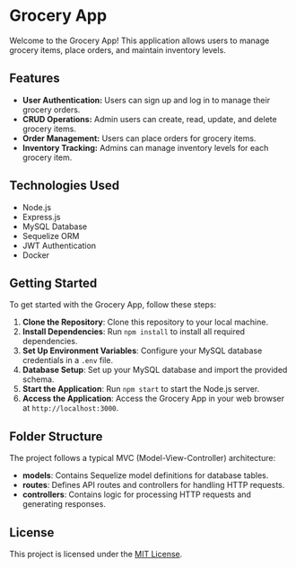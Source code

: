 # Grocery App

Welcome to the Grocery App! This application allows users to manage grocery items, place orders, and maintain inventory levels.

## Features

- **User Authentication:** Users can sign up and log in to manage their grocery orders.
- **CRUD Operations:** Admin users can create, read, update, and delete grocery items.
- **Order Management:** Users can place orders for grocery items.
- **Inventory Tracking:** Admins can manage inventory levels for each grocery item.

## Technologies Used

- Node.js
- Express.js
- MySQL Database
- Sequelize ORM
- JWT Authentication
- Docker

## Getting Started

To get started with the Grocery App, follow these steps:

1. **Clone the Repository**: Clone this repository to your local machine.
2. **Install Dependencies**: Run `npm install` to install all required dependencies.
3. **Set Up Environment Variables**: Configure your MySQL database credentials in a `.env` file.
4. **Database Setup**: Set up your MySQL database and import the provided schema.
5. **Start the Application**: Run `npm start` to start the Node.js server.
6. **Access the Application**: Access the Grocery App in your web browser at `http://localhost:3000`.

## Folder Structure

The project follows a typical MVC (Model-View-Controller) architecture:

- **models**: Contains Sequelize model definitions for database tables.
- **routes**: Defines API routes and controllers for handling HTTP requests.
- **controllers**: Contains logic for processing HTTP requests and generating responses.

## License

This project is licensed under the [MIT License](LICENSE).
